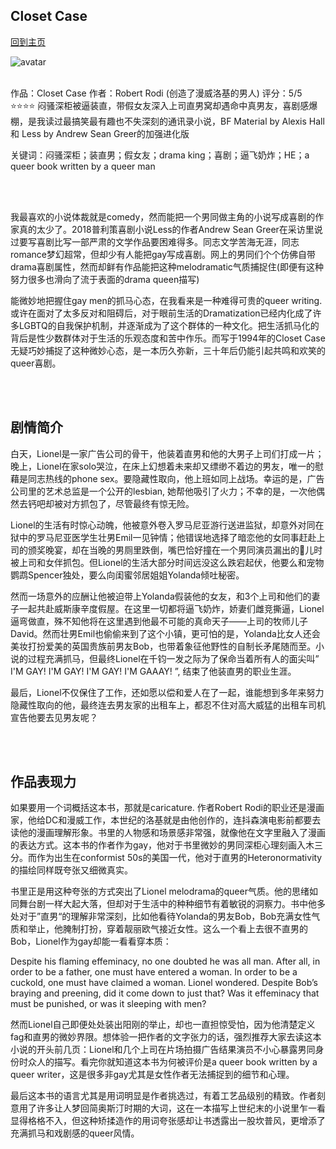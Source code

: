 ## Closet Case
[回到主页](https://boheme130.github.io/Fiction.git.io/)

![avatar](https://i.ibb.co/HKM2Zs7/51-V7y-PIAAL.png)
<br>
<br>

作品：Closet Case
作者：Robert Rodi (创造了漫威洛基的男人)
评分：5/5 ⭐️⭐️⭐️⭐️
闷骚深柜被逼装直，带假女友深入上司直男窝却遇命中真男友，喜剧感爆棚，是我读过最搞笑最有趣也不失深刻的通讯录小说，BF Material by Alexis Hall 和 Less by Andrew Sean Greer的加强进化版

关键词：闷骚深柜；装直男；假女友；drama king；喜剧；逼飞奶炸；HE；a queer book written by a queer man

<br>
<br>

我最喜欢的小说体裁就是comedy，然而能把一个男同做主角的小说写成喜剧的作家真的太少了。2018普利策喜剧小说Less的作者Andrew Sean Greer在采访里说过要写喜剧比写一部严肃的文学作品要困难得多。同志文学苦海无涯，同志romance梦幻超常，但却少有人能把gay写成喜剧。网上的男同们个个仿佛自带drama喜剧属性，然而却鲜有作品能把这种melodramatic气质捕捉住(即便有这种努力很多也滑向了流于表面的drama queen描写)

能微妙地把握住gay men的抓马心态，在我看来是一种难得可贵的queer writing. 或许在面对了太多反对和阻碍后，对于眼前生活的Dramatization已经内化成了许多LGBTQ的自我保护机制，并逐渐成为了这个群体的一种文化。把生活抓马化的背后是性少数群体对于生活的乐观态度和苦中作乐。而写于1994年的Closet Case无疑巧妙捕捉了这种微妙心态，是一本历久弥新，三十年后仍能引起共鸣和欢笑的queer喜剧。

<br>
<br>

## 剧情简介
白天，Lionel是一家广告公司的骨干，他装着直男和他的大男子上司们打成一片；晚上，Lionel在家solo哭泣，在床上幻想着未来却又缥缈不着边的男友，唯一的慰藉是同志热线的phone sex。要隐藏性取向，他上班如同上战场。幸运的是，广告公司里的艺术总监是一个公开的lesbian, 她帮他吸引了火力；不幸的是，一次他偶然去钙吧却被对方抓包了，尽管最终有惊无险。

Lionel的生活有时惊心动魄，他被意外卷入罗马尼亚游行送进监狱，却意外对同在狱中的罗马尼亚医学生壮男Emil一见钟情；他错误地选择了暗恋他的女同事赶赴上司的颁奖晚宴，却在当晚的男厕里跌倒，嘴巴恰好撞在一个男同演员漏出的🐔儿时被上司和女伴抓包。但Lionel的生活大部分时间远没这么跌宕起伏，他要么和宠物鹦鹉Spencer独处，要么向闺蜜邻居姐姐Yolanda倾吐秘密。

然而一场意外的应酬让他被迫带上Yolanda假装他的女友，和3个上司和他们的妻子一起共赴威斯康辛度假屋。在这里一切都将逼飞奶炸，娇妻们雌竞撕逼，Lionel逼弯做直，殊不知他将在这里遇到他最不可能的真命天子——上司的牧师儿子David。然而壮男Emil也偷偷来到了这个小镇，更可怕的是，Yolanda比女人还会美妆打扮爱美的英国贵族前男友Bob，也带着象征他野性的自制长矛尾随而至。小说的过程充满抓马，但最终Lionel在千钧一发之际为了保命当着所有人的面尖叫” I'M GAY! I'M GAY! I'M GAY! I'M GAAAY! ”, 结束了他装直男的职业生涯。

最后，Lionel不仅保住了工作，还如愿以偿和爱人在了一起，谁能想到多年来努力隐藏性取向的他，最终连去男友家的出租车上，都忍不住对高大威猛的出租车司机宣告他要去见男友呢？

<br>
<br>

## 作品表现力
如果要用一个词概括这本书，那就是caricature. 作者Robert Rodi的职业还是漫画家，他给DC和漫威工作，本世纪的洛基就是由他创作的，连抖森演电影前都要去读他的漫画理解形象。书里的人物感和场景感非常强，就像他在文字里融入了漫画的表达方式。这本书的作者作为gay，他对于书里微妙的男同深柜心理刻画入木三分。而作为出生在conformist 50s的美国一代，他对于直男的Heteronormativity的描绘同样既夸张又细微真实。

书里正是用这种夸张的方式突出了Lionel melodrama的queer气质。他的思绪如同舞台剧一样大起大落，但却对于生活中的种种细节有着敏锐的洞察力。书中他多处对于”直男“的理解非常深刻，比如他看待Yolanda的男友Bob，Bob充满女性气质和举止，他腌制打扮，穿着靓丽欧气接近女性。这么一个看上去很不直男的Bob，Lionel作为gay却能一看看穿本质：

Despite his flaming effeminacy, no one doubted he was all man. After all, in order to be a father, one must have entered a woman. In order to be a cuckold, one must have claimed a woman. Lionel wondered. Despite Bob’s braying and preening, did it come down to just that? Was it effeminacy that must be punished, or was it sleeping with men?

然而Lionel自己即便处处装出阳刚的举止，却也一直担惊受怕，因为他清楚定义fag和直男的微妙界限。想体验一把作者的文字张力的话，强烈推荐大家去读这本小说的开头前几页：Lionel和几个上司在片场拍摄广告结果演员不小心暴露男同身份时众人的描写。看完你就知道这本书为何被评价是a queer book written by a queer writer，这是很多非gay尤其是女性作者无法捕捉到的细节和心理。

最后这本书的语言尤其是用词明显是作者挑选过，有着工艺品级别的精致。作者刻意用了许多让人梦回简奥斯汀时期的大词，这在一本描写上世纪末的小说里乍一看显得格格不入，但这种矫揉造作的用词夸张感却让书透露出一股坎普风，更增添了充满抓马和戏剧感的queer风情。
